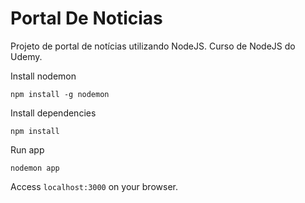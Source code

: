 # Portal De Noticias

Projeto de portal de notícias utilizando NodeJS.
Curso de NodeJS do Udemy.

Install nodemon
```
npm install -g nodemon
```


Install dependencies
```
npm install
```


Run app
```
nodemon app
```

Access ```localhost:3000``` on your browser.
